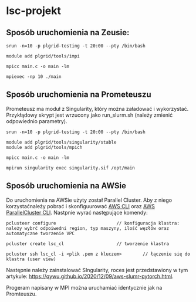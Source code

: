 # lsc-projekt

## Sposób uruchomienia na Zeusie:
```
srun -n=10 -p plgrid-testing -t 20:00 --pty /bin/bash

module add plgrid/tools/impi

mpicc main.c -o main -lm

mpiexec -np 10 ./main
```

## Sposób uruchomienia na Prometeuszu

Prometeusz ma moduł z Singularity, który można załadować i wykorzystać. Przykłądowy skrypt jest wrzucony jako run_slurm.sh (należy zmienić odpowiednio parametry).
```
srun -n=10 -p plgrid-testing -t 20:00 --pty /bin/bash

module add plgrid/tools/singularity/stable
module add plgrid/tools/mpich

mpicc main.c -o main -lm

mpirun singularity exec singularity.sif /opt/main
```

## Sposób uruchomienia na AWSie

Do uruchomienia na AWSie użyty został Parallel Cluster. Aby z niego korzystaćnależy pobrać i skonfiguurować [AWS CLI](https://aws.amazon.com/cli/) oraz [AWS ParallelCluster CLI](https://aws-parallelcluster.readthedocs.io/en/latest/getting_started.html). Nastpnie wyrać następujące komendy:
```
pclusteer configure                       // konfiguracja klastra: należy wybrć odpoiwedni region, typ maszyny, ilość węzłów oraz automatyczne tworzenie VPC

pcluster create lsc_cl                    // tworzenie klastra

pcluster ssh lsc_cl -i <plik .pem z kluczem>        // łączenie się do klastra (user view)
```
Następnie należy zainstalować SIngularity, roces jest przedstawiony w tym artykule: https://qywu.github.io/2020/12/09/aws-slumr-pytorch.html.

Progeram napisany w MPI można uruchamiać identycznie jak na Promteuszu.
